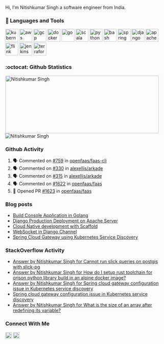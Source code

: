 
Hi, I'm Nitishkumar Singh a software engineer from India.

### 🧰 Languages and Tools
<p align="left"><img src="https://www.vectorlogo.zone/logos/kubernetes/kubernetes-icon.svg" alt="kubernetes" width="40" height="40"/> <img src="https://www.vectorlogo.zone/logos/amazon_aws/amazon_aws-ar21.svg" alt="aws" width="40" height="40"/> <img src="https://www.vectorlogo.zone/logos/google_cloud/google_cloud-icon.svg" alt="gcp" width="40" height="40"/> <img src="https://www.vectorlogo.zone/logos/docker/docker-official.svg" alt="docker" width="40" height="40"/> <img src="https://www.vectorlogo.zone/logos/golang/golang-official.svg" alt="go" width="40" height="40"/> <img src="https://www.vectorlogo.zone/logos/scala-lang/scala-lang-icon.svg" alt="scala" width="40" height="40"/> <img src="https://www.vectorlogo.zone/logos/python/python-official.svg" alt="python" width="40" height="40"/> <img src="https://www.vectorlogo.zone/logos/gnu_bash/gnu_bash-icon.svg" alt="bash" width="40" height="40"/> <img src="https://www.vectorlogo.zone/logos/springio/springio-icon.svg" alt="spring" width="40" height="40"/> <img src="https://www.vectorlogo.zone/logos/djangoproject/djangoproject-ar21.svg" alt="django" width="40" height="40"/> <img src="https://www.vectorlogo.zone/logos/apache_spark/apache_spark-ar21.svg" alt="apache spark" width="40" height="40"/> <img src="https://www.vectorlogo.zone/logos/apache_flink/apache_flink-icon.svg" alt="flink" width="40" height="40"/> <img src="https://www.vectorlogo.zone/logos/jenkins/jenkins-icon.svg" alt="jenkins" width="40" height="40"/> <img src="https://www.vectorlogo.zone/logos/terraformio/terraformio-ar21.svg" alt="terraform" width="40" height="40"/>
</p>


### :octocat: Github Statistics
<p align="left">
<img  src="https://github-readme-stats.vercel.app/api?username=nitishkumar71&show_icons=true&theme=radical" alt="Nitishkumar Singh" width="480" height="180" />
<img src="https://github-readme-stats.vercel.app/api/top-langs/?username=nitishkumar71&exclude_repo=blog.nitishkumarsingh.xyz&layout=compact&hide=html&theme=radical&langs_count=10" alt="Nitishkumar Singh"/>
</p>

### Github Activity
<!--START_SECTION:activity-->
1. 🗣 Commented on [#759](https://github.com/openfaas/faas-cli/issues/759) in [openfaas/faas-cli](https://github.com/openfaas/faas-cli)
2. 🗣 Commented on [#330](https://github.com/alexellis/arkade/issues/330) in [alexellis/arkade](https://github.com/alexellis/arkade)
3. 🗣 Commented on [#315](https://github.com/alexellis/arkade/issues/315) in [alexellis/arkade](https://github.com/alexellis/arkade)
4. 🗣 Commented on [#1622](https://github.com/openfaas/faas/issues/1622) in [openfaas/faas](https://github.com/openfaas/faas)
5. 💪 Opened PR [#1623](https://github.com/openfaas/faas/pull/1623) in [openfaas/faas](https://github.com/openfaas/faas)
<!--END_SECTION:activity-->

### Blog posts
<!-- BLOG-POST-LIST:START -->
- [Build Console Application in Golang](https://blog.nitishkumarsingh.xyz/2020-10-03-build-console-application-in-golang/)
- [Django Production Deployment on Apache Server](https://blog.nitishkumarsingh.xyz/2020-09-02-django-production-deployment-using-apache-server-and-docker/)
- [Cloud Native development with Scaffold](https://blog.nitishkumarsingh.xyz/2020-09-08-cloud-native-development-with-scaffold/)
- [WebSocket in Django Channel](https://blog.nitishkumarsingh.xyz/2019-10-25-websocker-in-django-channel/)
- [Spring Cloud Gateway using Kubernetes Service Discovery](https://blog.nitishkumarsingh.xyz/2019-10-11-spring-cloud-gateway-using-kubernetes-service-discovery/)
<!-- BLOG-POST-LIST:END -->

### StackOverflow Activity
<!-- STACKOVERFLOW:START -->
- [Answer by Nitishkumar Singh for Cannot run slick queries on postgis with slick-pg](https://stackoverflow.com/questions/63637096/cannot-run-slick-queries-on-postgis-with-slick-pg/64260108#64260108)
- [Answer by Nitishkumar Singh for How do I setup rust toolchain for orjson python library build in an alpine docker image?](https://stackoverflow.com/questions/62207959/how-do-i-setup-rust-toolchain-for-orjson-python-library-build-in-an-alpine-docke/62400444#62400444)
- [Answer by Nitishkumar Singh for Spring cloud gateway configuration issue in Kubernetes service discovery](https://stackoverflow.com/questions/58366684/spring-cloud-gateway-configuration-issue-in-kubernetes-service-discovery/58470819#58470819)
- [Spring cloud gateway configuration issue in Kubernetes service discovery](https://stackoverflow.com/questions/58366684/spring-cloud-gateway-configuration-issue-in-kubernetes-service-discovery)
- [Answer by Nitishkumar Singh for What is the size of an array after redefining its variable?](https://stackoverflow.com/questions/58260393/what-is-the-size-of-an-array-after-redefining-its-variable/58260462#58260462)
<!-- STACKOVERFLOW:END -->

### Connect With Me
<a href="https://www.linkedin.com/in/nitishkumarsingh71/" target="blank"><img align="center" src="https://www.vectorlogo.zone/logos/linkedin/linkedin-icon.svg" alt="nitishkumar71" width="20" height="20"/></a>
<a href="https://twitter.com/Nitishkumar071" target="blank"><img align="center" src="https://www.vectorlogo.zone/logos/twitter/twitter-icon.svg" alt="nitishkumar071" width="20" height="20"/></a>
